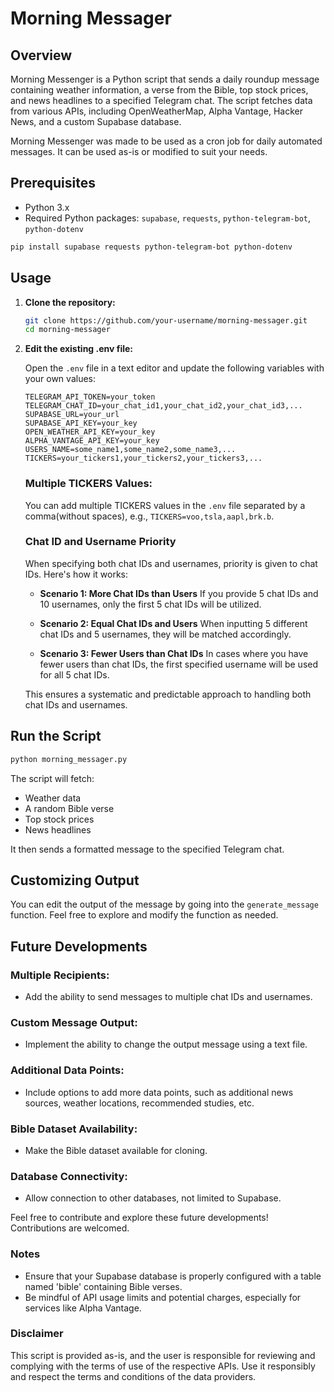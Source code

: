 # Morning Messager

## Overview

Morning Messenger is a Python script that sends a daily roundup message containing weather information, a verse from the Bible, top stock prices, and news headlines to a specified Telegram chat. The script fetches data from various APIs, including OpenWeatherMap, Alpha Vantage, Hacker News, and a custom Supabase database.

Morning Messenger was made to be used as a cron job for daily automated messages. It can be used as-is or modified to suit your needs.

## Prerequisites

- Python 3.x
- Required Python packages: `supabase`, `requests`, `python-telegram-bot`, `python-dotenv`

```bash
pip install supabase requests python-telegram-bot python-dotenv
```

## Usage

1. **Clone the repository:**

    ```bash
    git clone https://github.com/your-username/morning-messager.git
    cd morning-messager
    ```

2. **Edit the existing .env file:**

   Open the `.env` file in a text editor and update the following variables with your own values:

   ```env
   TELEGRAM_API_TOKEN=your_token
   TELEGRAM_CHAT_ID=your_chat_id1,your_chat_id2,your_chat_id3,...
   SUPABASE_URL=your_url
   SUPABASE_API_KEY=your_key
   OPEN_WEATHER_API_KEY=your_key
   ALPHA_VANTAGE_API_KEY=your_key
   USERS_NAME=some_name1,some_name2,some_name3,...
   TICKERS=your_tickers1,your_tickers2,your_tickers3,...
   ```
   ### Multiple TICKERS Values:

   You can add multiple TICKERS values in the `.env` file separated by a comma(without spaces), e.g., `TICKERS=voo,tsla,aapl,brk.b`.

   ### Chat ID and Username Priority

   When specifying both chat IDs and usernames, priority is given to chat IDs. Here's how it works:

   - **Scenario 1: More Chat IDs than Users**
      If you provide 5 chat IDs and 10 usernames, only the first 5 chat IDs will be utilized.

   - **Scenario 2: Equal Chat IDs and Users**
   When inputting 5 different chat IDs and 5 usernames, they will be matched accordingly.

   - **Scenario 3: Fewer Users than Chat IDs**
    In cases where you have fewer users than chat IDs, the first specified username will be used for all 5 chat IDs.

   This ensures a systematic and predictable approach to handling both chat IDs and usernames.


## Run the Script

```bash
python morning_messager.py
```

The script will fetch:

- Weather data
- A random Bible verse
- Top stock prices
- News headlines

It then sends a formatted message to the specified Telegram chat.

## Customizing Output

You can edit the output of the message by going into the `generate_message` function. Feel free to explore and modify the function as needed.

## Future Developments

   ### Multiple Recipients:
   
   - Add the ability to send messages to multiple chat IDs and usernames.
   
   ### Custom Message Output:
   
   - Implement the ability to change the output message using a text file.
   
   ### Additional Data Points:
   
   - Include options to add more data points, such as additional news sources, weather locations, recommended studies, etc.
   
   ### Bible Dataset Availability:
   
   - Make the Bible dataset available for cloning.
   
   ### Database Connectivity:

   - Allow connection to other databases, not limited to Supabase.

   Feel free to contribute and explore these future developments! Contributions are welcomed.

### Notes

- Ensure that your Supabase database is properly configured with a table named 'bible' containing Bible verses.
- Be mindful of API usage limits and potential charges, especially for services like Alpha Vantage.

### Disclaimer

This script is provided as-is, and the user is responsible for reviewing and complying with the terms of use of the respective APIs. Use it responsibly and respect the terms and conditions of the data providers.


